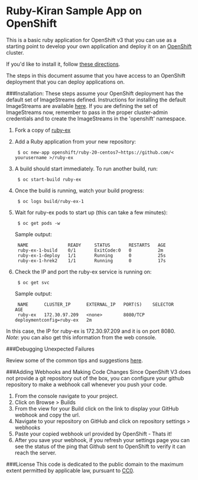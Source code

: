 Ruby-Kiran Sample App on OpenShift
============================

This is a basic ruby application for OpenShift v3 that you can use as a starting point to develop your own application and deploy it on an [OpenShift](https://github.com/openshift/origin) cluster.

If you'd like to install it, follow [these directions](https://github.com/openshift/ruby-ex/blob/master/README.md#installation).  

The steps in this document assume that you have access to an OpenShift deployment that you can deploy applications on.

###Installation: 
These steps assume your OpenShift deployment has the default set of ImageStreams defined. Instructions for installing the default ImageStreams are available [here](https://docs.openshift.org/latest/install_config/imagestreams_templates.html#creating-image-streams-for-openshift-images).  If you are defining the set of ImageStreams now, remember to pass in the proper cluster-admin credentials and to create the ImageStreams in the 'openshift' namespace.

1. Fork a copy of [ruby-ex](https://github.com/openshift/ruby-ex)
2. Add a Ruby application from your new repository:

		$ oc new-app openshift/ruby-20-centos7~https://github.com/< yourusername >/ruby-ex 

3. A build should start immediately.  To run another build, run:

		$ oc start-build ruby-ex

4. Once the build is running, watch your build progress:  

		$ oc logs build/ruby-ex-1

5. Wait for ruby-ex pods to start up (this can take a few minutes):  

		$ oc get pods -w


	Sample output:  

		NAME               READY     STATUS       RESTARTS   AGE
		ruby-ex-1-build    0/1       ExitCode:0   0          2m
		ruby-ex-1-deploy   1/1       Running      0          25s
		ruby-ex-1-hrek2    1/1       Running      0          17s


6. Check the IP and port the ruby-ex service is running on:  

		$ oc get svc


	Sample output:  

		NAME      CLUSTER_IP      EXTERNAL_IP   PORT(S)    SELECTOR                   AGE
		ruby-ex   172.30.97.209   <none>        8080/TCP   deploymentconfig=ruby-ex   2m


In this case, the IP for ruby-ex is 172.30.97.209 and it is on port 8080.  
*Note*: you can also get this information from the web console.


###Debugging Unexpected Failures

Review some of the common tips and suggestions [here](https://github.com/openshift/origin/blob/master/docs/debugging-openshift.md).

###Adding Webhooks and Making Code Changes
Since OpenShift V3 does not provide a git repository out of the box, you can configure your github repository to make a webhook call whenever you push your code.

1. From the console navigate to your project.  
2. Click on Browse > Builds  
3. From the view for your Build click on the link to display your GitHub webhook and copy the url.  
4. Navigate to your repository on GitHub and click on repository settings > webhooks  
5. Paste your copied webhook url provided by OpenShift - Thats it!  
6. After you save your webhook, if you refresh your settings page you can see the status of the ping that Github sent to OpenShift to verify it can reach the server.  

###License
This code is dedicated to the public domain to the maximum extent permitted by applicable law, pursuant to [CC0](http://creativecommons.org/publicdomain/zero/1.0/).
